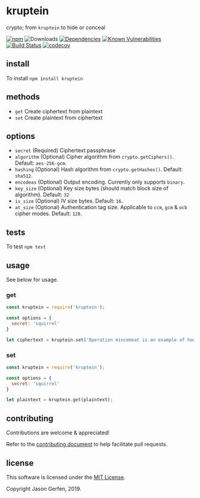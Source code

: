 # kruptein

crypto; from `kruptein` to hide or conceal

[![npm](https://img.shields.io/npm/v/kruptein.svg)](https://npmjs.com/package/kruptein)
![Downloads](https://img.shields.io/npm/dm/kruptein.svg)
[![Dependencies](https://img.shields.io/david/jas-/kruptein.svg)](https://david-dm.org/jas-/kruptein)
[![Known Vulnerabilities](https://snyk.io/test/github/jas-/kruptein/badge.svg)](https://snyk.io/test/github/jas-/kruptein)
[![Build Status](https://travis-ci.org/jas-/kruptein.png?branch=v0.0.3)](https://travis-ci.org/jas-/kruptein)
[![codecov](https://codecov.io/gh/jas-/kruptein/branch/v0.0.3/graph/badge.svg)](https://codecov.io/gh/jas-/kruptein)



## install ##
To install `npm install kruptein`


## methods ##
* `get`    Create ciphertext from plaintext
* `set`    Create plaintext from ciphertext


## options ##
* `secret` (Required) Ciphertext passphrase
* `algorithm` (Optional) Cipher algorithm from `crypto.getCiphers()`. Default: `aes-256-gcm`.
* `hashing` (Optional) Hash algorithm from `crypto.getHashes()`. Default: `sha512`.
* `encodeas` (Optional) Output encoding. Currently only supports `binary`.
* `key_size` (Optional) Key size bytes (should match block size of algorithm). Default: `32`
* `iv_size` (Optional) IV size bytes. Default: `16`.
* `at_size` (Optional) Authentication tag size. Applicable to `ccm`, `gcm` & `ocb` cipher modes. Default: `128`.


## tests ##
To test `npm test`


## usage ##
See below for usage.


### get ###
```javascript
const kruptein = require('kruptein');

const options = {
  secret: 'squirrel'
}

let ciphertext = kruptein.set('Operation mincemeat is an example of how deception works');
```

### set ###
```javascript
const kruptein = require('kruptein');

const options = {
  secret: 'squirrel'
}

let plaintext = kruptein.get(plaintext);
```


## contributing ##
Contributions are welcome & appreciated!

Refer to the [contributing document](https://github.com/jas-/kruptein/blob/master/CONTRIBUTING.md)
to help facilitate pull requests.

## license ##
This software is licensed under the [MIT License](https://github.com/jas-/kruptein/blob/master/LICENSE).

Copyright Jason Gerfen, 2019.